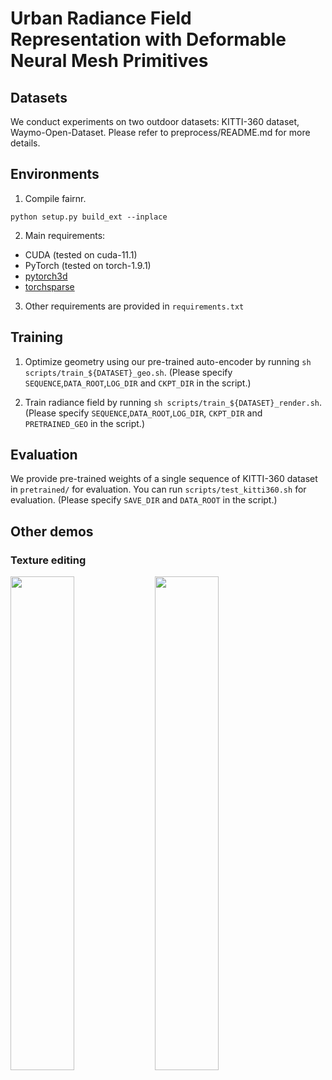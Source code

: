 # Urban Radiance Field Representation with Deformable Neural Mesh Primitives

## Datasets
We conduct experiments on two outdoor datasets: KITTI-360 dataset, Waymo-Open-Dataset.
Please refer to preprocess/README.md for more details.

## Environments

1. Compile fairnr.
```
python setup.py build_ext --inplace
```

2. Main requirements:
- CUDA (tested on cuda-11.1)
- PyTorch (tested on torch-1.9.1)
- [pytorch3d](https://pytorch3d.org/)
- [torchsparse](https://github.com/mit-han-lab/torchsparse)

3. Other requirements are provided in `requirements.txt`

## Training
1. Optimize geometry using our pre-trained auto-encoder by running `sh scripts/train_${DATASET}_geo.sh`. (Please specify `SEQUENCE`,`DATA_ROOT`,`LOG_DIR` and `CKPT_DIR` in the script.)

2. Train radiance field by running `sh scripts/train_${DATASET}_render.sh`. (Please specify `SEQUENCE`,`DATA_ROOT`,`LOG_DIR`, `CKPT_DIR` and `PRETRAINED_GEO` in the script.)

## Evaluation

We provide pre-trained weights of a single sequence of KITTI-360 dataset in `pretrained/` for evaluation.
You can run `scripts/test_kitti360.sh` for evaluation. (Please specify `SAVE_DIR` and `DATA_ROOT` in the script.)

## Other demos

### Texture editing
<img src="https://github.com/AnonymousRelease/DNMP/blob/main/demos/demo-edit-1.gif" width="45%" /> <img src="https://github.com/AnonymousRelease/DNMP/blob/main/demos/demo-edit-2.gif" width="45%" />